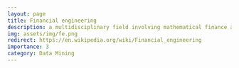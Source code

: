 ```yaml
---
layout: page
title: Financial engineering
description: a multidisciplinary field involving mathematical finance and computational finance
img: assets/img/fe.png
redirect: https://en.wikipedia.org/wiki/Financial_engineering
importance: 3
category: Data Mining
---
```

